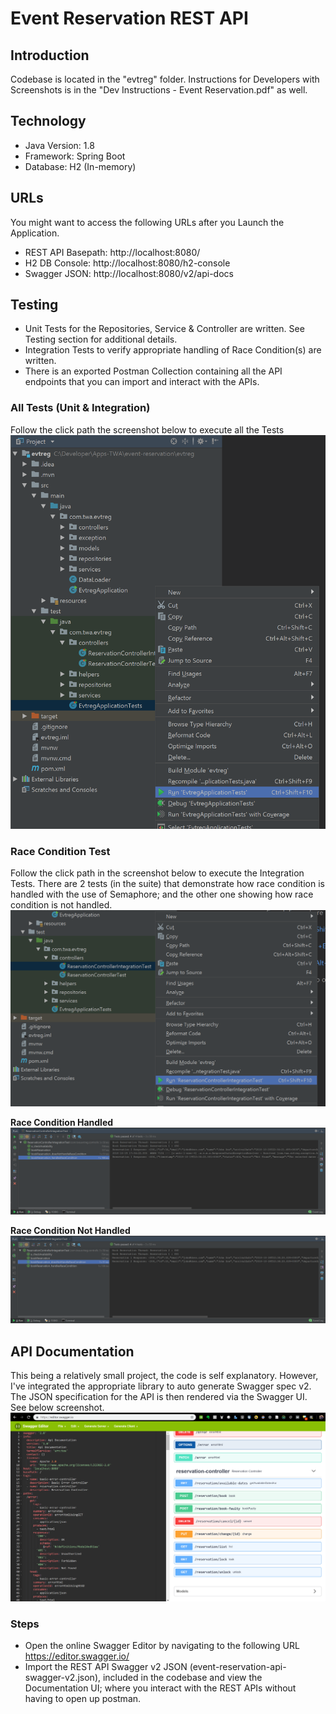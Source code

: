 # Event Reservation REST API

## Introduction
Codebase is located in the "evtreg" folder. Instructions for Developers with Screenshots is in the "Dev Instructions - Event Reservation.pdf" as well.

## Technology
* Java Version: 1.8
* Framework: Spring Boot
* Database: H2 (In-memory)

## URLs
You might want to access the following URLs after you Launch the Application.
* REST API Basepath: http://localhost:8080/
* H2 DB Console: http://localhost:8080/h2-console
* Swagger JSON: http://localhost:8080/v2/api-docs

## Testing
* Unit Tests for the Repositories, Service & Controller are written. See Testing section for additional details.
* Integration Tests to verify appropriate handling of Race Condition(s) are written.
* There is an exported Postman Collection containing all the API endpoints that you can import and interact with the APIs.

### All Tests (Unit & Integration)
Follow the click path the screenshot below to execute all the Tests
![All Tests](/screenshots/RunAllTests.png?raw=true "All Tests")

### Race Condition Test
Follow the click path in the screenshot below to execute the Integration Tests. There are 2 tests (in the suite) that demonstrate how race condition is handled with the use of Semaphore; and the other one showing how race condition is not handled. 
![Run Integration Tests](/screenshots/RunIntegrationTests.png?raw=true "Run Integration Tests")

**Race Condition Handled**
![Race Condition Handled](/screenshots/RaceConditionHandled.png?raw=true "Race Condition Handled")

**Race Condition Not Handled**
![Race Condition Handled](/screenshots/RaceConditionNotHandled.png?raw=true "Race Condition Handled")

## API Documentation
This being a relatively small project, the code is self explanatory. However, I've integrated the appropriate library to auto generate Swagger spec v2. The JSON specification for the API is then rendered via the Swagger UI. See below screenshot. 
![Swagger V2 API Documentation](/screenshots/SwaggerEditor.png?raw=true "Swagger V2 API Documentation")

### Steps
* Open the online Swagger Editor by navigating to the following URL https://editor.swagger.io/
* Import the REST API Swagger v2 JSON (event-reservation-api-swagger-v2.json), included in the codebase and view the Documentation UI; where you interact with the REST APIs without having to open up postman.

